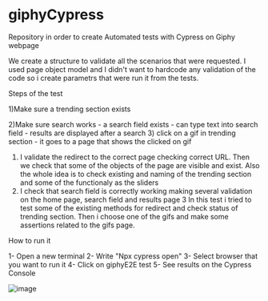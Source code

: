 # giphyCypress
Repository in order to create Automated tests with Cypress on Giphy webpage

We create a structure to validate all the scenarios that were requested. I used page object model and I didn't want to hardcode any validation of the code so i create parametrs that were run it from the tests.

Steps of the test

1)Make sure a trending section exists

2)Make sure search works
    - a search field exists
    - can type text into search field
    - results are displayed after a search
3) click on a gif in trending section
    - it goes to a page that shows the clicked on gif


1) I validate the redirect to the correct page checking correct URL. Then we check that some of the objects of the page are visible and exist. Also the whole idea is to check existing and naming of the trending section and some of the functionaly as the sliders
2) I check that search field is correctly working making several validation on the home page, search field and results page
3 In this test i tried to test some of the existing methods for redirect and check status of trending section. Then i choose one of the gifs and make some assertions related to the gifs page.


How to run it

1- Open a new terminal
2- Write "Npx cypress open"
3- Select browser that you want to run it
4- Click on giphyE2E test
5- See results on the Cypress Console

![image](https://user-images.githubusercontent.com/25432206/123019667-4b39a400-d3a7-11eb-8a5c-f64d2e53b9e6.png)
